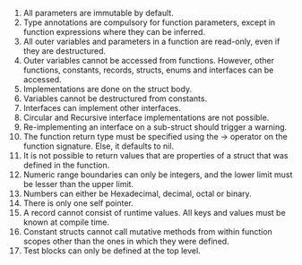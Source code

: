 1. All parameters are immutable by default.
2. Type annotations are compulsory for function parameters, except in function expressions where they can be inferred.
3. All outer variables and parameters in a function are read-only, even if they are destructured.
4. Outer variables cannot be accessed from functions. However, other functions, constants, records, structs, enums and interfaces can be accessed.
5. Implementations are done on the struct body.
6. Variables cannot be destructured from constants.
7. Interfaces can implement other interfaces.
8. Circular and Recursive interface implementations are not possible.
9. Re-implementing an interface on a sub-struct should trigger a warning.
10.   The function return type must be specified using the -> operator on the function signature. Else, it defaults to nil.
11.   It is not possible to return values that are properties of a struct that was defined in the function.
12.   Numeric range boundaries can only be integers, and the lower limit must be lesser than the upper limit.
13.   Numbers can either be Hexadecimal, decimal, octal or binary.
14.   There is only one self pointer.
15.   A record cannot consist of runtime values. All keys and values must be known at compile time.
16.   Constant structs cannot call mutative methods from within function scopes other than the ones in which they were defined.
17.   Test blocks can only be defined at the top level.
